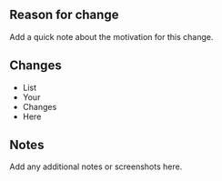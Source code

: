 ## Reason for change

Add a quick note about the motivation for this change.

## Changes

* List
* Your
* Changes
* Here

## Notes

Add any additional notes or screenshots here.
